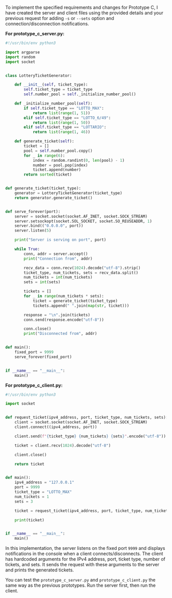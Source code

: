 To implement the specified requirements and changes for Prototype C, I have created the server and client files using the provided details and your previous request for adding `-s` or `--sets` option and connection/disconnection notifications.

**For prototype_c_server.py:**

```python
#!/usr/bin/env python3

import argparse
import random
import socket


class LotteryTicketGenerator:

    def __init__(self, ticket_type):
        self.ticket_type = ticket_type
        self.number_pool = self._initialize_number_pool()

    def _initialize_number_pool(self):
        if self.ticket_type == "LOTTO_MAX":
            return list(range(1, 51))
        elif self.ticket_type == "LOTTO_6/49":
            return list(range(1, 50))
        elif self.ticket_type == "LOTTARIO":
            return list(range(1, 46))

    def generate_ticket(self):
        ticket = []
        pool = self.number_pool.copy()
        for _ in range(6):
            index = random.randint(0, len(pool) - 1)
            number = pool.pop(index)
            ticket.append(number)
        return sorted(ticket)


def generate_ticket(ticket_type):
    generator = LotteryTicketGenerator(ticket_type)
    return generator.generate_ticket()


def serve_forever(port):
    server = socket.socket(socket.AF_INET, socket.SOCK_STREAM)
    server.setsockopt(socket.SOL_SOCKET, socket.SO_REUSEADDR, 1)
    server.bind(("0.0.0.0", port))
    server.listen(5)

    print("Server is serving on port", port)

    while True:
        conn, addr = server.accept()
        print("Connection from", addr)

        recv_data = conn.recv(1024).decode("utf-8").strip()
        ticket_type, num_tickets, sets = recv_data.split()
        num_tickets = int(num_tickets)
        sets = int(sets)

        tickets = []
        for _ in range(num_tickets * sets):
            ticket = generate_ticket(ticket_type)
            tickets.append(" ".join(map(str, ticket)))

        response = "\n".join(tickets)
        conn.send(response.encode("utf-8"))

        conn.close()
        print("Disconnected from", addr)


def main():
    fixed_port = 9999
    serve_forever(fixed_port)


if __name__ == "__main__":
    main()
```

**For prototype_c_client.py:**

```python
#!/usr/bin/env python3

import socket


def request_ticket(ipv4_address, port, ticket_type, num_tickets, sets):
    client = socket.socket(socket.AF_INET, socket.SOCK_STREAM)
    client.connect((ipv4_address, port))

    client.send(f"{ticket_type} {num_tickets} {sets}".encode("utf-8"))

    ticket = client.recv(1024).decode("utf-8")

    client.close()

    return ticket


def main():
    ipv4_address = "127.0.0.1"
    port = 9999
    ticket_type = "LOTTO_MAX"
    num_tickets = 1
    sets = 3

    ticket = request_ticket(ipv4_address, port, ticket_type, num_tickets, sets)

    print(ticket)


if __name__ == "__main__":
    main()
```

In this implementation, the server listens on the fixed port `9999` and displays notifications in the console when a client connects/disconnects. The client has hardcoded arguments for the IPv4 address, port, ticket type, number of tickets, and sets. It sends the request with these arguments to the server and prints the generated tickets.

You can test the `prototype_c_server.py` and `prototype_c_client.py` the same way as the previous prototypes. Run the server first, then run the client.
